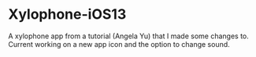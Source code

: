 # Xylophone-iOS13
A xylophone app from a tutorial (Angela Yu) that I made some changes to.  Current working on a new app icon and the option to change sound.
